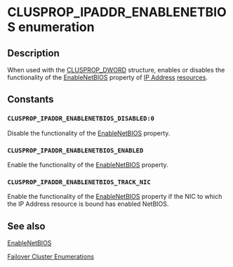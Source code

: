 # CLUSPROP_IPADDR_ENABLENETBIOS enumeration

## Description

When used with the [CLUSPROP_DWORD](https://learn.microsoft.com/previous-versions/windows/desktop/legacy/aa368375(v=vs.85)) structure,
enables or disables the functionality of the
[EnableNetBIOS](https://learn.microsoft.com/previous-versions/windows/desktop/mscs/ip-addresses-enablenetbios) property of
[IP Address](https://learn.microsoft.com/previous-versions/windows/desktop/mscs/ip-address) [resources](https://learn.microsoft.com/previous-versions/windows/desktop/mscs/resources).

## Constants

### `CLUSPROP_IPADDR_ENABLENETBIOS_DISABLED:0`

Disable the functionality of the
[EnableNetBIOS](https://learn.microsoft.com/previous-versions/windows/desktop/mscs/ip-addresses-enablenetbios) property.

### `CLUSPROP_IPADDR_ENABLENETBIOS_ENABLED`

Enable the functionality of the
[EnableNetBIOS](https://learn.microsoft.com/previous-versions/windows/desktop/mscs/ip-addresses-enablenetbios) property.

### `CLUSPROP_IPADDR_ENABLENETBIOS_TRACK_NIC`

Enable the functionality of the
[EnableNetBIOS](https://learn.microsoft.com/previous-versions/windows/desktop/mscs/ip-addresses-enablenetbios) property if the NIC to
which the IP Address resource is bound has enabled NetBIOS.

## See also

[EnableNetBIOS](https://learn.microsoft.com/previous-versions/windows/desktop/mscs/ip-addresses-enablenetbios)

[Failover Cluster Enumerations](https://learn.microsoft.com/previous-versions/windows/desktop/mscs/cluster-enumerations)